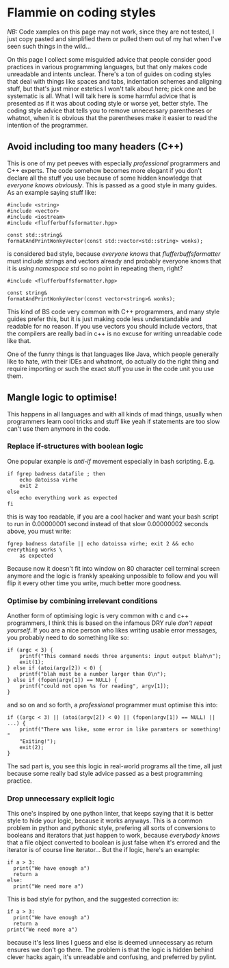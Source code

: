 # Flammie on coding styles

*NB:* Code xamples on this page may not work, since they are not tested, I just
copy pasted and simplified them or pulled them out of my hat when I've seen such
things in the wild...

On this page I collect some misguided advice that people consider good practices
in various programming languages, but that only makes code unreadable and
intents unclear.  There's a ton of guides on coding styles that deal with things
like spaces and tabs, indentation schemes and aligning stuff, but that's just
minor estetics I won't talk about here; pick one and be systematic is all. What
I will talk here is some harmful advice that is presented as if it was about
coding style or worse yet, better style. The coding style advice that tells you
to remove unnecessary parentheses or whatnot, when it is obvious that the
parentheses make it easier to read the intention of the programmer.

## Avoid including too many headers (C++)

This is one of my pet peeves with especially *professional* programmers and C++
experts. The code somehow becomes more elegant if you don't declare all the
stuff you use because of some hidden knowledge that *everyone knows obviously*.
This is passed as a good style in many guides. As an example saying stuff like:

```
#include <string>
#include <vector>
#include <iostream>
#include <flufferbuffsformatter.hpp>

const std::string&
formatAndPrintWonkyVector(const std::vector<std::string> wonks);
```

is considered bad style, because *everyone knows* that *flufferbuffsformatter*
must include strings and vectors already and probably everyone knows that it is
*using namespace std* so no point in repeating them, right?

```
#include <flufferbuffsformatter.hpp>

const string&
formatAndPrintWonkyVector(const vector<string>& wonks);

```

This kind of BS code very common with C++ programmers, and many style guides
prefer this, but it is just making code less understandable and readable for no
reason. If you use vectors you should include vectors, that the compilers are
really bad in c++ is no excuse for writing unreadable code like that.

One of the funny things is that languages like Java, which people generally like
to hate, with their IDEs and whatnont, do actually do the right thing and
require importing or such the exact stuff you use in the code unit you use them.

## Mangle logic to optimise!

This happens in all languages and with all kinds of mad things, usually when
programmers learn cool tricks and stuff like yeah if statements are too slow
can't use them anymore in the code.

### Replace if-structures with boolean logic

One popular exanple is *anti-if* movement especially in bash scripting. E.g.

```
if fgrep badness datafile ; then
    echo datoissa virhe
    exit 2
else
    echo everything work as expected
fi
```

this is way too readable, if you are a cool hacker and want your bash script to
run in 0.00000001 second instead of that slow 0.00000002 seconds above, you must
write:

```
fgrep badness datafile || echo datoissa virhe; exit 2 && echo everything works \
    as expected
```

Because now it doesn't fit into window on 80 character cell terminal screen
anymore and the logic is frankly speaking unpossible to follow and you will flip
it every other time you write, much better more goodness.

### Optimise by combining irrelevant conditions

Another form of optimising logic is very common with c and c++ programmers, I
think this is based on the infamous DRY rule *don't repeat yourself*. If you are
a nice person who likes writing usable error messages, you probably need to do
something like so:

```
if (argc < 3) {
    printf("This command needs three arguments: input output blah\n");
    exit(1);
} else if (atoi(argv[2]) < 0) {
    printf("blah must be a number larger than 0\n");
} else if (fopen(argv[1]) == NULL) {
    printf("could not open %s for reading", argv[1]);
}
```
and so on and so forth, a *professional* programmer must optimise this into:
```
if ((argc < 3) || (atoi(argv[2]) < 0) || (fopen(argv[1]) == NULL) || ...) {
    printf("There was like, some error in like paramters or something! "
    "Exiting!");
    exit(2);
}
```
The sad part is, you see this logic in real-world programs all the time, all
just because some really bad style advice passed as a best programming practice.

### Drop unnecessary explicit logic

This one's inspired by one python linter, that keeps saying that it is better
style to hide your logic, because it works anyways. This is a common problem in
python and pythonic style, prefering all sorts of conversions to booleans and
iterators that just happen to work, because *everybody knows* that a file object
converted to boolean is just false when it's errored and the iterator is of
course line iterator... But the if logic, here's an example:

```
if a > 3:
  print("We have enough a")
  return a
else:
  print("We need more a")
```

This is bad style for python, and the suggested correction is:

```
if a > 3:
  print("We have enough a")
  return a
print("We need more a")
```

because it's less lines I guess and else is deemed unnecessary as return ensures
we don't go there. The problem is that the logic is hidden behind clever hacks
again, it's unreadable and confusing, and preferred by pylint.

